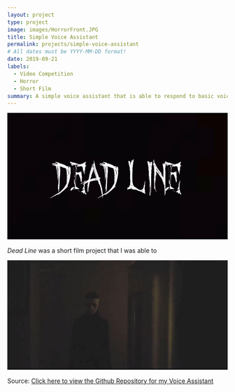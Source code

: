 ```yaml
---
layout: project
type: project
image: images/HorrorFront.JPG
title: Simple Voice Assistant
permalink: projects/simple-voice-assistant
# All dates must be YYYY-MM-DD format!
date: 2019-09-21
labels:
  - Video Competition
  - Horror
  - Short Film
summary: A simple voice assistant that is able to respond to basic voice commands.
---
```


<img class="ui large centered image" src="../images/Horror1.JPG">

<em>Dead Line</em> was a short film project that I was able to 


<img class="ui large centered image" src="../images/Horror3.JPG">

Source: <a href="https://github.com/sanehirakenji/jarvistest"><i class="large youtube icon"></i>Click here to view the Github Repository for my Voice Assistant</a>
